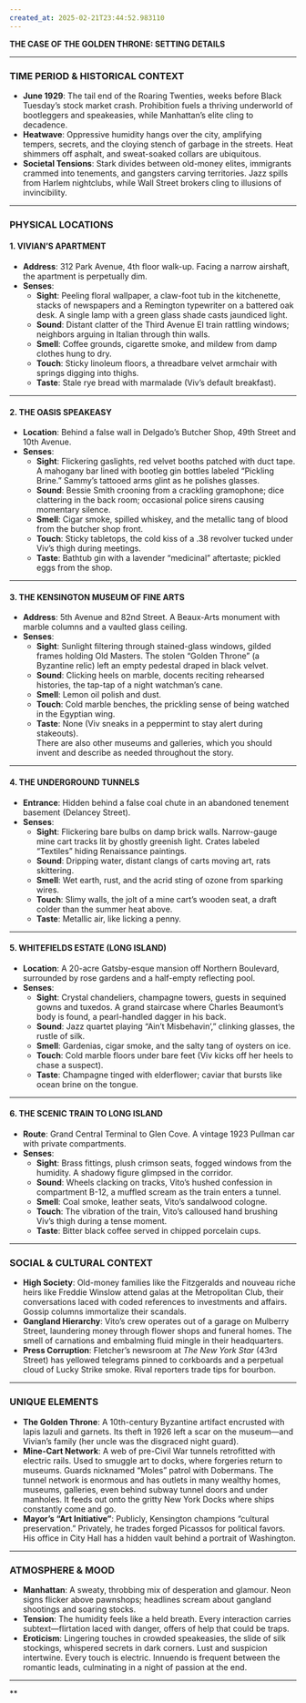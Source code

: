 ```yaml
---
created_at: 2025-02-21T23:44:52.983110
---
```

**THE CASE OF THE GOLDEN THRONE: SETTING DETAILS**  

---

### **TIME PERIOD & HISTORICAL CONTEXT**  
- **June 1929**: The tail end of the Roaring Twenties, weeks before Black Tuesday’s stock market crash. Prohibition fuels a thriving underworld of bootleggers and speakeasies, while Manhattan’s elite cling to decadence.  
- **Heatwave**: Oppressive humidity hangs over the city, amplifying tempers, secrets, and the cloying stench of garbage in the streets. Heat shimmers off asphalt, and sweat-soaked collars are ubiquitous.  
- **Societal Tensions**: Stark divides between old-money elites, immigrants crammed into tenements, and gangsters carving territories. Jazz spills from Harlem nightclubs, while Wall Street brokers cling to illusions of invincibility.  

---

### **PHYSICAL LOCATIONS**  

#### **1. VIVIAN’S APARTMENT**  
- **Address**: 312 Park Avenue, 4th floor walk-up. Facing a narrow airshaft, the apartment is perpetually dim.  
- **Senses**:  
  - **Sight**: Peeling floral wallpaper, a claw-foot tub in the kitchenette, stacks of newspapers and a Remington typewriter on a battered oak desk. A single lamp with a green glass shade casts jaundiced light.  
  - **Sound**: Distant clatter of the Third Avenue El train rattling windows; neighbors arguing in Italian through thin walls.  
  - **Smell**: Coffee grounds, cigarette smoke, and mildew from damp clothes hung to dry.  
  - **Touch**: Sticky linoleum floors, a threadbare velvet armchair with springs digging into thighs.  
  - **Taste**: Stale rye bread with marmalade (Viv’s default breakfast).  

---

#### **2. THE OASIS SPEAKEASY**  
- **Location**: Behind a false wall in Delgado’s Butcher Shop, 49th Street and 10th Avenue.  
- **Senses**:  
  - **Sight**: Flickering gaslights, red velvet booths patched with duct tape. A mahogany bar lined with bootleg gin bottles labeled “Pickling Brine.” Sammy’s tattooed arms glint as he polishes glasses.  
  - **Sound**: Bessie Smith crooning from a crackling gramophone; dice clattering in the back room; occasional police sirens causing momentary silence.  
  - **Smell**: Cigar smoke, spilled whiskey, and the metallic tang of blood from the butcher shop front.  
  - **Touch**: Sticky tabletops, the cold kiss of a .38 revolver tucked under Viv’s thigh during meetings.  
  - **Taste**: Bathtub gin with a lavender “medicinal” aftertaste; pickled eggs from the shop.  

---

#### **3. THE KENSINGTON MUSEUM OF FINE ARTS**  
- **Address**: 5th Avenue and 82nd Street. A Beaux-Arts monument with marble columns and a vaulted glass ceiling.  
- **Senses**:  
  - **Sight**: Sunlight filtering through stained-glass windows, gilded frames holding Old Masters. The stolen “Golden Throne” (a Byzantine relic) left an empty pedestal draped in black velvet.  
  - **Sound**: Clicking heels on marble, docents reciting rehearsed histories, the tap-tap of a night watchman’s cane.  
  - **Smell**: Lemon oil polish and dust.  
  - **Touch**: Cold marble benches, the prickling sense of being watched in the Egyptian wing.  
  - **Taste**: None (Viv sneaks in a peppermint to stay alert during stakeouts).  
There are also other museums and galleries, which you should invent and describe as needed throughout the story. 

---

#### **4. THE UNDERGROUND TUNNELS**  
- **Entrance**: Hidden behind a false coal chute in an abandoned tenement basement (Delancey Street).  
- **Senses**:  
  - **Sight**: Flickering bare bulbs on damp brick walls. Narrow-gauge mine cart tracks lit by ghostly greenish light. Crates labeled “Textiles” hiding Renaissance paintings.  
  - **Sound**: Dripping water, distant clangs of carts moving art, rats skittering.  
  - **Smell**: Wet earth, rust, and the acrid sting of ozone from sparking wires.  
  - **Touch**: Slimy walls, the jolt of a mine cart’s wooden seat, a draft colder than the summer heat above.  
  - **Taste**: Metallic air, like licking a penny.  

---

#### **5. WHITEFIELDS ESTATE (LONG ISLAND)**  
- **Location**: A 20-acre Gatsby-esque mansion off Northern Boulevard, surrounded by rose gardens and a half-empty reflecting pool.  
- **Senses**:  
  - **Sight**: Crystal chandeliers, champagne towers, guests in sequined gowns and tuxedos. A grand staircase where Charles Beaumont’s body is found, a pearl-handled dagger in his back.  
  - **Sound**: Jazz quartet playing “Ain’t Misbehavin’,” clinking glasses, the rustle of silk.  
  - **Smell**: Gardenias, cigar smoke, and the salty tang of oysters on ice.  
  - **Touch**: Cold marble floors under bare feet (Viv kicks off her heels to chase a suspect).  
  - **Taste**: Champagne tinged with elderflower; caviar that bursts like ocean brine on the tongue.  

---

#### **6. THE SCENIC TRAIN TO LONG ISLAND**  
- **Route**: Grand Central Terminal to Glen Cove. A vintage 1923 Pullman car with private compartments.  
- **Senses**:  
  - **Sight**: Brass fittings, plush crimson seats, fogged windows from the humidity. A shadowy figure glimpsed in the corridor.  
  - **Sound**: Wheels clacking on tracks, Vito’s hushed confession in compartment B-12, a muffled scream as the train enters a tunnel.  
  - **Smell**: Coal smoke, leather seats, Vito’s sandalwood cologne.  
  - **Touch**: The vibration of the train, Vito’s calloused hand brushing Viv’s thigh during a tense moment.  
  - **Taste**: Bitter black coffee served in chipped porcelain cups.  

---

### **SOCIAL & CULTURAL CONTEXT**  
- **High Society**: Old-money families like the Fitzgeralds and nouveau riche heirs like Freddie Winslow attend galas at the Metropolitan Club, their conversations laced with coded references to investments and affairs. Gossip columns immortalize their scandals.  
- **Gangland Hierarchy**: Vito’s crew operates out of a garage on Mulberry Street, laundering money through flower shops and funeral homes. The smell of carnations and embalming fluid mingle in their headquarters.  
- **Press Corruption**: Fletcher’s newsroom at *The New York Star* (43rd Street) has yellowed telegrams pinned to corkboards and a perpetual cloud of Lucky Strike smoke. Rival reporters trade tips for bourbon.  

---

### **UNIQUE ELEMENTS**  
- **The Golden Throne**: A 10th-century Byzantine artifact encrusted with lapis lazuli and garnets. Its theft in 1926 left a scar on the museum—and Vivian’s family (her uncle was the disgraced night guard).  
- **Mine-Cart Network**: A web of pre-Civil War tunnels retrofitted with electric rails. Used to smuggle art to docks, where forgeries return to museums. Guards nicknamed “Moles” patrol with Dobermans. The tunnel network is enormous and has outlets in 
many wealthy homes, museums, galleries, even behind subway tunnel doors and under manholes. It feeds out onto the gritty New York Docks where ships constantly come and go. 
- **Mayor’s “Art Initiative”**: Publicly, Kensington champions “cultural preservation.” Privately, he trades forged Picassos for political favors. His office in City Hall has a hidden vault behind a portrait of Washington.  

---

### **ATMOSPHERE & MOOD**  
- **Manhattan**: A sweaty, throbbing mix of desperation and glamour. Neon signs flicker above pawnshops; headlines scream about gangland shootings and soaring stocks.  
- **Tension**: The humidity feels like a held breath. Every interaction carries subtext—flirtation laced with danger, offers of help that could be traps.  
- **Eroticism**: Lingering touches in crowded speakeasies, the slide of silk stockings, whispered secrets in dark corners. Lust and suspicion intertwine. Every touch is electric. Innuendo is frequent between the romantic leads, culminating in a night of passion at the end.

---

**
